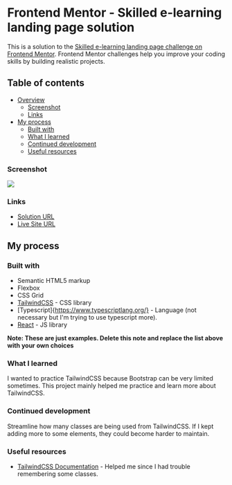 # Frontend Mentor - Skilled e-learning landing page solution

This is a solution to the [Skilled e-learning landing page challenge on Frontend Mentor](https://www.frontendmentor.io/challenges/skilled-elearning-landing-page-S1ObDrZ8q). Frontend Mentor challenges help you improve your coding skills by building realistic projects.

## Table of contents

- [Overview](#overview)
  - [Screenshot](#screenshot)
  - [Links](#links)
- [My process](#my-process)
  - [Built with](#built-with)
  - [What I learned](#what-i-learned)
  - [Continued development](#continued-development)
  - [Useful resources](#useful-resources)

### Screenshot

![](./screenshot.jpg)

### Links

- [Solution URL](https://github.com/andrewkerr3956/skilled-e-learning-landing-page)
- [Live Site URL](https://skilled-e-learning-landing-page-six.vercel.app/)

## My process

### Built with

- Semantic HTML5 markup
- Flexbox
- CSS Grid
- [TailwindCSS](https://tailwindcss.com) - CSS library
- [Typescript]{https://www.typescriptlang.org/} - Language (not necessary but I'm trying to use typescript more).
- [React](https://reactjs.org/) - JS library

**Note: These are just examples. Delete this note and replace the list above with your own choices**

### What I learned

I wanted to practice TailwindCSS because Bootstrap can be very limited sometimes.
This project mainly helped me practice and learn more about TailwindCSS.

### Continued development

Streamline how many classes are being used from TailwindCSS. If I kept adding more to some elements, they could become harder to maintain.

### Useful resources

- [TailwindCSS Documentation](https://www.example.com) - Helped me since I had trouble remembering some classes.
